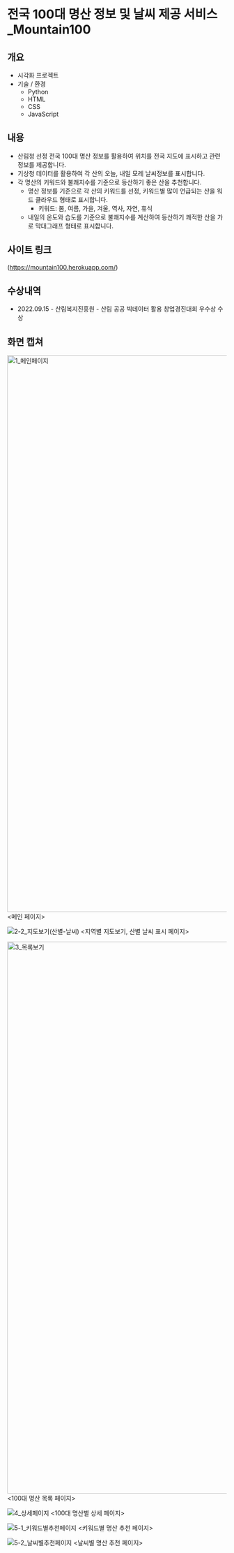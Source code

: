 # 전국 100대 명산 정보 및 날씨 제공 서비스_Mountain100

## 개요
- 시각화 프로젝트
- 기술 / 환경
  - Python
  - HTML
  - CSS
  - JavaScript

## 내용
- 산림청 선정 전국 100대 명산 정보를 활용하여 위치를 전국 지도에 표시하고 관련 정보를 제공합니다.
- 기상청 데이터를 활용하여 각 산의 오늘, 내일 모레 날씨정보를 표시합니다.
- 각 명산의 키워드와 불쾌지수를 기준으로 등산하기 좋은 산을 추천합니다.
  - 명산 정보를 기준으로 각 산의 키워드를 선정, 키워드별 많이 언급되는 산을 워드 클라우드 형태로 표시합니다.
    - 키워드: 봄, 여름, 가을, 겨울, 역사, 자연, 휴식
  - 내일의 온도와 습도를 기준으로 불쾌지수를 계산하여 등산하기 쾌적한 산을 가로 막대그래프 형태로 표시합니다.
  
## 사이트 링크
(https://mountain100.herokuapp.com/)

## 수상내역
- 2022.09.15 - 산림복지진흥원 - 산림 공공 빅데이터 활용 창업경진대회 우수상 수상 

## 화면 캡쳐

<img width="1275" alt="1_메인페이지" src="https://user-images.githubusercontent.com/84915765/204230898-696f667d-872d-44cf-a8e8-bec095e48d58.png">
<메인 페이지>

![2-2_지도보기(산별-날씨)](https://user-images.githubusercontent.com/84915765/204230930-2be5bf61-86cd-4311-823e-de6329b9b7ff.png)
<지역별 지도보기, 산별 날씨 표시 페이지>

<img width="1264" alt="3_목록보기" src="https://user-images.githubusercontent.com/84915765/204230945-7fe574d6-70f1-4feb-a817-57efe0cb8fcd.png">
<100대 명산 목록 페이지>

![4_상세페이지](https://user-images.githubusercontent.com/84915765/204230968-f1beec50-4e0c-4d6c-9055-9b42b94422c0.png)
<100대 명산별 상세 페이지>

![5-1_키워드별추천페이지](https://user-images.githubusercontent.com/84915765/204230987-67e05e69-cf04-4d4a-8322-222c27c55be1.png)
<키워드별 명산 추천 페이지>

![5-2_날씨별추천페이지](https://user-images.githubusercontent.com/84915765/204230997-794db188-c993-41ca-9ee1-419485c831a3.png)
<날씨별 명산 추천 페이지>

